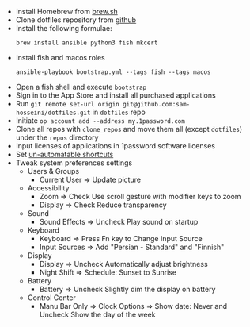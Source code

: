 * Install Homebrew from [brew.sh](https://brew.sh)
* Clone dotfiles repository from [github](https://github.com/sam-hosseini/dotfiles)
* Install the following formulae:
    ```
    brew install ansible python3 fish mkcert
    ```
* Install fish and macos roles
    ```
    ansible-playbook bootstrap.yml --tags fish --tags macos
    ```
* Open a fish shell and execute `bootstrap`
* Sign in to the App Store and install all purchased applications
* Run `git remote set-url origin git@github.com:sam-hosseini/dotfiles.git` in `dotfiles` repo
* Initiate `op account add --address my.1password.com`
* Clone all repos with `clone_repos` and move them all (except `dotfiles`) under the `repos` directory
* Input licenses of applications in 1password software licenses
* Set [un-automatable shortcuts](https://github.com/sam-hosseini/dotfiles/blob/main/roles/karabiner/files/shortcuts.md)
* Tweak system preferences settings
    * Users & Groups
        * Current User => Update picture
    * Accessibility
        * Zoom => Check Use scroll gesture with modifier keys to zoom
        * Display => Check Reduce transparency
    * Sound
        * Sound Effects => Uncheck Play sound on startup
    * Keyboard
        * Keyboard => Press Fn key to Change Input Source
        * Input Sources => Add "Persian - Standard" and "Finnish"
    * Display
        * Display => Uncheck Automatically adjust brightness
        * Night Shift => Schedule: Sunset to Sunrise
    * Battery
        * Battery => Uncheck Slightly dim the display on battery
    * Control Center
        * Manu Bar Only => Clock Options => Show date: Never and Uncheck Show the day of the week

